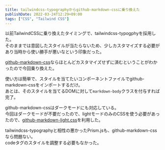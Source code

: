 ```yaml
---
title: tailwindcss-typographyからgithub-markdown-cssに乗り換えた
publishDate: 2022-03-24T12:29+09:00
tags: ["CSS", "Tailwind CSS"]
---
```


以前TailwindCSSに乗り換えたタイミングで、tailwindcss-typogphyを採用した。  
そのままでは意図したスタイルが当たらないため、少しカスタマイズする必要があり当時から使い勝手が悪いなという印象だった。

[github-markdown-css](https://github.com/sindresorhus/github-markdown-css)ならほとんどカスタマイズせずに済むということがわかったので今回乗り換えた。

使い方は簡単で、スタイルを当てたいコンポーネントファイルでgithub-markdown-cssをインポートするだけ。  
あとは、そのスタイルを当てるDOMに対して`markdown-body`クラスを付与すれば完了。

github-markdown-cssはダークモードにも対応している。  
今回はダークモードが不要だったので、lightモードのみのCSSを使う必要があったので、[github-markdown-light.css](https://github.com/sindresorhus/github-markdown-css/blob/main/github-markdown-light.css)を利用した。

tailwindcss-typographyと相性の悪かったPrism.jsも、github-markdown-cssなら問題ない。  
codeタグのスタイルを調整する必要もなかった。
